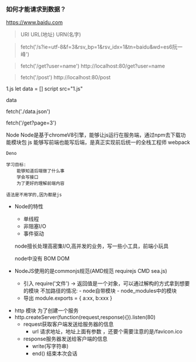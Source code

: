 ### 如何才能请求到数据？

https://www.baidu.com

> URI URL(地址) URN(名字)

> fetch('/s?ie=utf-8&f=3&rsv_bp=1&rsv_idx=1&tn=baidu&wd=es6阮一峰')

> fetch('/get?user=name')   http://localhost:80/get?user=name   

> fetch('/post')  http://localhost:80/post

1.js
let data = []
script src="1.js"

data

fetch('./data.json')

fetch('/get?page=3')

Node
    Node是基于chromeV8引擎，能够让js运行在服务端，通过npm去下载功能模块包
    js 能够写前端也能写后端，是真正实现前后统一的全栈工程师
    webpack

    Deno

    学习目标:
        能够知道后端做了什么事
        学会写接口
        为了更好的理解前端内容

    语法是不用学的,因为都是js

+ Node的特性
    - 单线程
    - 非阻塞I/O
    - 事件驱动

    node擅长处理高密集I/O,高并发的业务，写一些小工具，前端小玩具

    node中没有 BOM DOM

+ NodeJS使用的是commonjs规范(AMD规范 requirejs  CMD sea.js)
    - 引入
        require('文件') -> 返回值是一个对象，可以通过解构的方式拿到想要的模块
        不加路径的情况:
            - node自带模块
            - node_modules中的模块
    - 导出
        module.exports = {
            a:xx,
            b:xxx
        }

- http 模块 为了创建一个服务
- http.createServer(function(request,response){}).listen(80)
    - request获取客户端发送给服务器的信息
        - url 请求地址，地址上面有参数 ，还要个需要注意的是/favicon.ico
    - response服务器发送给客户端的信息
        - write(写字符串)
        - end() 结束本次会话 